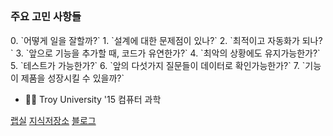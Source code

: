 <h2 align="center"> </h2>

<h3 align="left"> 주요 고민 사항들 </h3>
0. `어떻게 일을 잘할까?`
1. `설계에 대한 문제점이 있나?`
2. `최적이고 자동화가 되나?`
3. `앞으로 기능을 추가할 때, 코드가 유연한가?`
4. `최악의 상황에도 유지가능한가?`
5. `테스트가 가능한가?`
6. `앞의 다섯가지 질문들이 데이터로 확인가능한가?`
7. `기능이 제품을 성장시킬 수 있을까?`

- 👨‍💻 Troy University '15 컴퓨터 과학

[랩실](https://github.com/jivebreaddev/experiment-garage)
[지식저장소]()
[블로그]()
